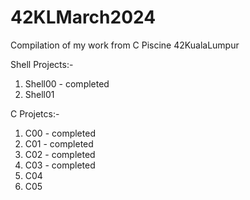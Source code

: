 # 42KLMarch2024
Compilation of my work from C Piscine 42KualaLumpur

Shell Projects:- 
1. Shell00 - completed
2. Shell01

C Projetcs:-
1. C00 - completed
2. C01 - completed
3. C02 - completed
4. C03 - completed
5. C04
6. C05
